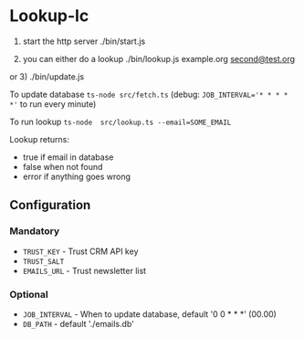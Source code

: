 # Lookup-lc

1) start the http server 
./bin/start.js
 
2) you can either do a lookup
./bin/lookup.js example.org second@test.org

or
3)
./bin/update.js


To update database `ts-node src/fetch.ts` (debug: `JOB_INTERVAL='* * * * *'` to run every minute)

To run lookup `ts-node  src/lookup.ts --email=SOME_EMAIL`

Lookup returns:

- true if email in database
- false when not found
- error if anything goes wrong

## Configuration

### Mandatory

- `TRUST_KEY` - Trust CRM API key
- `TRUST_SALT`
- `EMAILS_URL` - Trust newsletter list

### Optional

- `JOB_INTERVAL` - When to update database, default '0 0 \* \* \*' (00.00)
- `DB_PATH` - default './emails.db'
